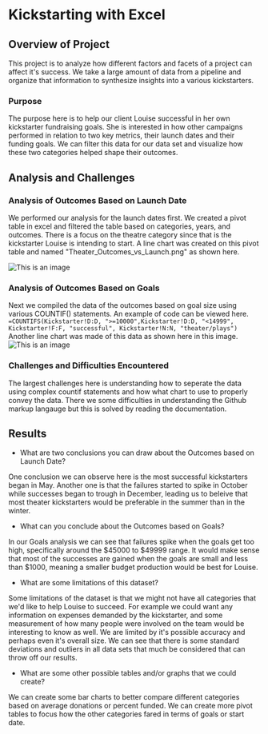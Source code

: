 # Kickstarting with Excel

## Overview of Project
This project is to analyze how different factors and facets of a project can affect it's success. We take a large amount of data from a pipeline and organize that information to synthesize insights into a various kickstarters.

### Purpose
The purpose here is to help our client Louise successful in her own kickstarter fundraising goals. She is interested in how other campaigns performed in relation to two key metrics, their launch dates and their funding goals. We can filter this data for our data set and visualize how these two categories helped shape their outcomes. 

## Analysis and Challenges


### Analysis of Outcomes Based on Launch Date
We performed our analysis for the launch dates first. We created a pivot table in excel and filtered the table based on categories, years, and outcomes. There is a focus on the theatre category since that is the kickstarter Louise is intending to start. A line chart was created on this pivot table and named "Theater_Outcomes_vs_Launch.png" as shown here. 

![This is an image](https://i.imgur.com/1g4GSzq.png)


### Analysis of Outcomes Based on Goals
Next we compiled the data of the outcomes based on goal size using various COUNTIF() statements. An example of code can be viewed here. ```=COUNTIFS(Kickstarter!D:D, ">=10000",Kickstarter!D:D, "<14999", Kickstarter!F:F, "successful", Kickstarter!N:N, "theater/plays")``` Another line chart was made of this data as shown here in this image.
![This is an image](https://i.imgur.com/tEw4NBN.png)

### Challenges and Difficulties Encountered
The largest challenges here is understanding how to seperate the data using complex countif statements and how what chart to use to properly convey the data. There we some difficulties in understanding the Github markup langauge but this is solved by reading the documentation. 

## Results

- What are two conclusions you can draw about the Outcomes based on Launch Date?

One conclusion we can observe here is the most successful kickstarters began in May. Another one is that the failures started to spike in October while successes began to trough in December, leading us to beleive that most theater kickstarters would be preferable in the summer than in the winter. 

- What can you conclude about the Outcomes based on Goals?

In our Goals analysis we can see that failures spike when the goals get too high, specifically around the $45000 to $49999 range. It would make sense that most of the successes are gained when the goals are small and less than $1000, meaning a smaller budget production would be best for Louise.

- What are some limitations of this dataset?

Some limitations of the dataset is that we might not have all categories that we'd like to help Louise to succeed. For example we could want any information on expenses demanded by the kickstarter, and some measurement of how many people were involved on the team would be interesting to know as well. We are limited by it's possible accuracy and perhaps even it's overall size. We can see that there is some standard deviations and outliers in all data sets that much be considered that can throw off our results. 


- What are some other possible tables and/or graphs that we could create?

We can create some bar charts to better compare different categories based on average donations or percent funded. We can create more pivot tables to focus how the other categories fared in terms of goals or start date. 
